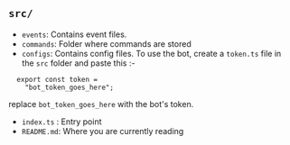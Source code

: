 ## `src/`

- `events`: Contains event files.
- `commands`: Folder where commands are stored
- `configs`: Contains config files. To use the bot, create a `token.ts` file in the `src` folder and paste this :-

```t
  export const token =
    "bot_token_goes_here";

```

replace `bot_token_goes_here` with the bot's token.

 - `index.ts` : Entry point
 - `README.md`: Where you are currently reading
